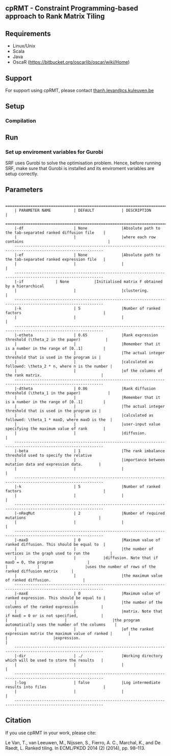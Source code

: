 cpRMT - Constraint Programming-based approach to Rank Matrix Tiling
-------------------------------------------------------------------------------

Requirements
------------------------
* Linux/Unix
* Scala
* Java
* OscaR (https://bitbucket.org/oscarlib/oscar/wiki/Home)

Support
------------------------
For support using cpRMT, please contact thanh.levan@cs.kuleuven.be

Setup
------------------------

### Compilation




Run
------------------------

### Set up enviroment variables for Gurobi
SRF uses Gurobi to solve the optimisation problem. Hence, before running SRF, make sure that
Gurobi is installed and its enviroment variables are setup correctly.

## Parameters

        =============================================================================================================
        | PARAMETER NAME          | DEFAULT            | DESCRIPTION                                                |
        =============================================================================================================
        |-df          	          | None               |Absolute path to the tab-separated ranked diffusion file    |
        |                         |                    |where each row contains                                     |
        -------------------------------------------------------------------------------------------------------------
        |-ef                      | None               |Absolute path to the tab-separated ranked expression file   |
        |                         |                    |                                 			    |
        -------------------------------------------------------------------------------------------------------------
        |-if       		  | None	       |Initialised matrix F obtained by a hierarchical 		  
        |                         |                    |clustering.                   				    |
        -------------------------------------------------------------------------------------------------------------        
        |-k                       | 5                  |Number of ranked factors                                    |
        |                         |                    |                                                            |
        -------------------------------------------------------------------------------------------------------------
        |-etheta                  | 0.65               |Rank expression threshold (\theta_2 in the paper)           |
        |                         |                    |Remember that it is a number in the range of [0..1]         |
        |                         |                    |The actual integer threshold that is used in the program is |
        |                         |                    |calculated as followed: \theta_2 * n, where n is the number |
        |                         |                    |of the columns of the rank matrix.                          |
        -------------------------------------------------------------------------------------------------------------
        |-dtheta                  | 0.86               |Rank diffusion threshold (\theta_1 in the paper)            |
        |                         |                    |Remember that it is a number in the range of [0..1]         |
        |                         |                    |The actual integer threshold that is used in the program is |
        |                         |                    |calculated as followed: \theta_1 * maxD, where maxD is the  |
        |                         |                    |user-input value specifying the maximum value of rank       |
        |                         |                    |diffusion.						    |
        -------------------------------------------------------------------------------------------------------------
        |-beta                    | 1                  |The rank imbalance threshold used to specify the relative 
        |                         |                    |importance between mutation data and expression data.       |
        |                         |                    |                                                            |
        -------------------------------------------------------------------------------------------------------------
        |-k                       | 5                  |Number of ranked factors                                    |
        |                         |                    |                                                            |
        -------------------------------------------------------------------------------------------------------------
        |-nReqMut                 | 2                  |Number of required mutations                                |
        |                         |                    |                                                            |
        -------------------------------------------------------------------------------------------------------------
        |-maxD                    | 0                  |Maximum value of ranked diffusion. This should be equal to  |
        |                         |                    |the number of vertices in the graph used to run the         |
        |                         |		       |diffusion. Note that if maxD = 0, the program               |
	|			  |                    |uses the number of rows of the ranked diffusion matrix      |
        |                         |                    |the maximum value of ranked diffusion.			    |
        -------------------------------------------------------------------------------------------------------------
        |-maxE                    | 0                  |Maximum value of ranked expression. This should be equal to |
        |                         |                    |the number of the columns of the ranked expression          |
        |                         |                    |matrix. Note that if maxE = 0 or is not specified,          |
	|                         |                    |the program automatically uses the number of the columns    |
        |                         |                    |of the ranked expression matrix the maximum value of ranked | 		|                         |                    |expression.			                            |
        -------------------------------------------------------------------------------------------------------------
        |-dir                     | ./                 |Working directory which will be used to store the results   |
        |                         |                    |                                                            |
        -------------------------------------------------------------------------------------------------------------
        |-log                     | false              |Log intermediate results into files                         |
        |                         |                    |                                                            |
        -------------------------------------------------------------------------------------------------------------


Citation
------------------------
If you use cpRMT in your work, please cite:

Le Van, T., van Leeuwen, M., Nijssen, S., Fierro, A. C., Marchal, K., and De Raedt, L. Ranked tiling. In ECML/PKDD 2014 (2) (2014), pp. 98–113.
